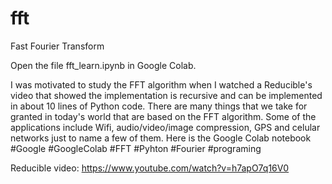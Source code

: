 # fft
Fast Fourier Transform

Open the file fft_learn.ipynb in Google Colab.

I was motivated to study the FFT algorithm when I watched a Reducible's video that showed the implementation is recursive and can be implemented in about 10 lines of Python code. There are many things that we take for granted in today's world that are based on the FFT algorithm. Some of the applications include Wifi, audio/video/image compression, GPS and celular networks just to name a few of them. Here is the Google Colab notebook #Google #GoogleColab #FFT #Pyhton #Fourier #programing

Reducible video: https://www.youtube.com/watch?v=h7apO7q16V0


